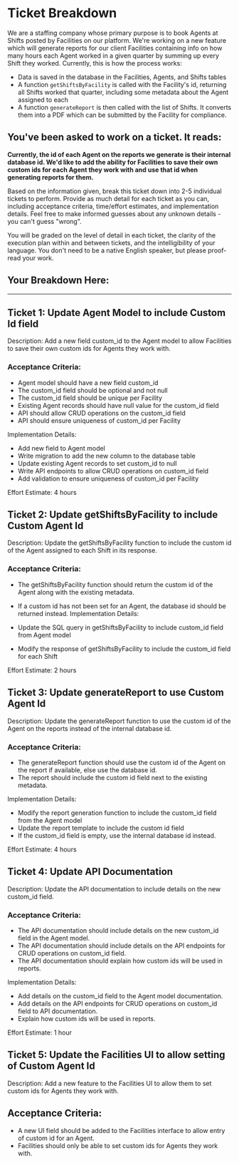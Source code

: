 # Ticket Breakdown
We are a staffing company whose primary purpose is to book Agents at Shifts posted by Facilities on our platform. We're working on a new feature which will generate reports for our client Facilities containing info on how many hours each Agent worked in a given quarter by summing up every Shift they worked. Currently, this is how the process works:

- Data is saved in the database in the Facilities, Agents, and Shifts tables
- A function `getShiftsByFacility` is called with the Facility's id, returning all Shifts worked that quarter, including some metadata about the Agent assigned to each
- A function `generateReport` is then called with the list of Shifts. It converts them into a PDF which can be submitted by the Facility for compliance.

## You've been asked to work on a ticket. It reads:

**Currently, the id of each Agent on the reports we generate is their internal database id. We'd like to add the ability for Facilities to save their own custom ids for each Agent they work with and use that id when generating reports for them.**


Based on the information given, break this ticket down into 2-5 individual tickets to perform. Provide as much detail for each ticket as you can, including acceptance criteria, time/effort estimates, and implementation details. Feel free to make informed guesses about any unknown details - you can't guess "wrong".


You will be graded on the level of detail in each ticket, the clarity of the execution plan within and between tickets, and the intelligibility of your language. You don't need to be a native English speaker, but please proof-read your work.

## Your Breakdown Here:
---
## Ticket 1: Update Agent Model to include Custom Id field
Description:
Add a new field custom_id to the Agent model to allow Facilities to save their own custom ids for Agents they work with.

### Acceptance Criteria:

- Agent model should have a new field custom_id
- The custom_id field should be optional and not null
- The custom_id field should be unique per Facility
- Existing Agent records should have null value for the custom_id field
- API should allow CRUD operations on the custom_id field
- API should ensure uniqueness of custom_id per Facility

Implementation Details:
- Add new field to Agent model
- Write migration to add the new column to the database table
- Update existing Agent records to set custom_id to null
- Write API endpoints to allow CRUD operations on custom_id field
- Add validation to ensure uniqueness of custom_id per Facility

Effort Estimate: 4 hours

## Ticket 2: Update getShiftsByFacility to include Custom Agent Id
Description:
Update the getShiftsByFacility function to include the custom id of the Agent assigned to each Shift in its response.

### Acceptance Criteria:

- The getShiftsByFacility function should return the custom id of the Agent along with the existing metadata.
- If a custom id has not been set for an Agent, the database id should be returned instead.
Implementation Details:

- Update the SQL query in getShiftsByFacility to include custom_id field from Agent model
- Modify the response of getShiftsByFacility to include the custom_id field for each Shift

Effort Estimate: 2 hours

## Ticket 3: Update generateReport to use Custom Agent Id
Description:
Update the generateReport function to use the custom id of the Agent on the reports instead of the internal database id.

### Acceptance Criteria:

- The generateReport function should use the custom id of the Agent on the report if available, else use the database id.
- The report should include the custom id field next to the existing metadata.

Implementation Details:
- Modify the report generation function to include the custom_id field from the Agent model
- Update the report template to include the custom id field
- If the custom_id field is empty, use the internal database id instead.

Effort Estimate: 4 hours

## Ticket 4: Update API Documentation
Description:
Update the API documentation to include details on the new custom_id field.

### Acceptance Criteria:

- The API documentation should include details on the new custom_id field in the Agent model.
- The API documentation should include details on the API endpoints for CRUD operations on custom_id field.
- The API documentation should explain how custom ids will be used in reports.

Implementation Details:

- Add details on the custom_id field to the Agent model documentation.
- Add details on the API endpoints for CRUD operations on custom_id field to API documentation.
- Explain how custom ids will be used in reports.

Effort Estimate: 1 hour

## Ticket 5: Update the Facilities UI to allow setting of Custom Agent Id
Description:
Add a new feature to the Facilities UI to allow them to set custom ids for Agents they work with.

## Acceptance Criteria:

- A new UI field should be added to the Facilities interface to allow entry of custom id for an Agent.
- Facilities should only be able to set custom ids for Agents they work with.